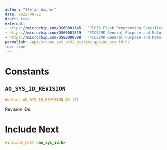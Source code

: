 ```yaml
---
author: "Stefan Wagner"
date: 2022-09-22
draft: true
external:
- https://microchip.com/DS60001145 : "PIC32 Flash Programming Specification"
- https://microchip.com/DS60001519 : "PIC32MK General Purpose and Motor Control (GPK/MCM) with CAN FD Family Data sheet"
- https://microchip.com/DS80000898 : "PIC32MK General Purpose and Motor Control (GPK/MCM) with CAN FD Family Errata"
permalink: /api/src/ao_sys_xc32_pic32mk_gpk/ao_sys_id.h/
toc: true
---
```


# Constants

## `AO_SYS_ID_REVISION`

```c
#define AO_SYS_ID_REVISION_B2 (3)
```

Revision IDs.

# Include Next

```c
#include_next <ao_sys_id.h>
```
